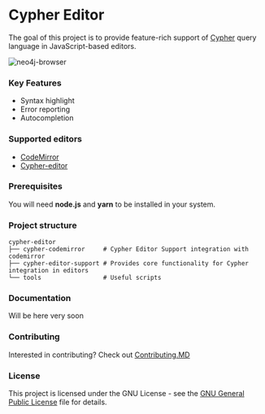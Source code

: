 Cypher Editor
=============

The goal of this project is to provide feature-rich support
of [Cypher](http://www.opencypher.org/) query language in
JavaScript-based editors. 

![neo4j-browser](https://cloud.githubusercontent.com/assets/24562497/25952124/6942acb6-3668-11e7-8323-05802debdefc.png)

### Key Features

* Syntax highlight
* Error reporting
* Autocompletion

### Supported editors

* [CodeMirror](cypher-codemirror/)
* [Cypher-editor](cypher-editor-support)


### Prerequisites

You will need **node.js** and **yarn** to be installed in your system.

### Project structure

    cypher-editor
    ├── cypher-codemirror     # Cypher Editor Support integration with codemirror
    ├── cypher-editor-support # Provides core functionality for Cypher integration in editors
    └── tools                 # Useful scripts

### Documentation
Will be here very soon 

### Contributing
Interested in contributing? Check out [Contributing.MD](CONTRIBUTING.md)

### License

This project is licensed under the GNU License - see the [GNU General Public License](cypher-editor-support/LICENSE.md) file for details.
